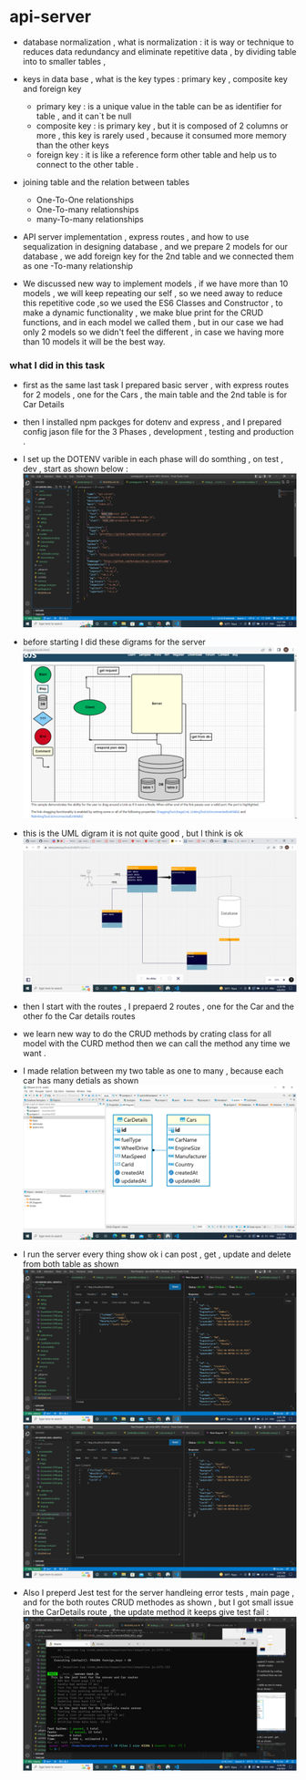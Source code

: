 # api-server
* database normalization , what is normalization : it is way or technique to reduces data redundancy and eliminate repetitive data  , by dividing table into to smaller tables ,
* keys in data base , what is the key types : primary key , composite key and foreign key
    * primary key : is a unique value in the table can be as identifier for table , and it can`t be null 
    * composite key :  is primary key , but it is composed of 2 columns or more , this key is rarely used , because it consumed more memory than the other keys 
    * foreign key : it is like a reference form other table and help us to connect to the other table .                       
* joining table and the relation between tables
    * One-To-One relationships
    * One-To-many relationships
    * many-To-many relationships

*  API server implementation , express routes ,  and how to use sequalization in designing database , and we prepare 2 models for our database , we add foreign key for the 2nd table and we connected them as one -To-many relationship 
* We discussed new way to implement models  , if we have more than 10 models , we will keep repeating our self , so we need away to reduce this repetitive code ,so we used the ES6 Classes and Constructor , to make a dynamic functionality , we make blue print for the CRUD  functions, and in each model we called them , but in our case we had only 2 models so we didn't feel the different , in case we having more than 10 models it will be the best way. 

### what I did in this task 

* first as the same last task I prepared basic server , with express routes for 2 models , one for the Cars , the main table and the 2nd table is for Car Details 
* then I installed npm packges for dotenv and express , and I prepared config jason file for the 3 Phases , development , testing and production .
* I set up the DOTENV varible in each phase will do somthing , on test , dev , start as shown below :
![link](./src/image/Screenshot%20(199).png)

* before starting I did these digrams for the server 
![link](./src/image/Screenshot%20(200).png)

* this is the UML digram it is not quite good , but I think is ok 
![link](./src/image/Screenshot%20(201).png)

* then I start with the routes , I prepaerd 2 routes , one for the Car and the other fo the Car details routes 

* we learn new way to do the CRUD methods by crating class for all model with the CURD method then we can call the method any time we want .


* I made relation between my two table as one to many , because each car has many detials as shown
![link](./src/image/Screenshot%20(197).png)

* I run the server every thing show ok i can post , get , update and delete from both table as shown 
![link](./src/image/Screenshot%20(202).png)
![link](./src/image/Screenshot%20(203).png)

* Also I preperd Jest test for the server handleing error tests , main page , and for the both routes CRUD methodes as shown  , but I  got small issue in the CarDetails route , the update method it keeps give test fail :
![link](./src/image/Screenshot%20(204).png)





